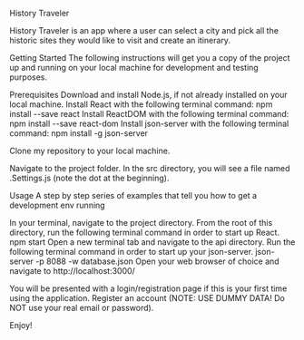 History Traveler

History Traveler is an app where a user can select a city and pick all the historic sites they would like to visit and create an itinerary.

Getting Started
The following instructions will get you a copy of the project up and running on your local machine for development and testing purposes.

Prerequisites
Download and install Node.js, if not already installed on your local machine.
Install React with the following terminal command:
npm install --save react
Install ReactDOM with the following terminal command:
npm install --save react-dom
Install json-server with the following terminal command:
npm install -g json-server

Clone my repository to your local machine.

Navigate to the project folder. In the src directory, you will see a file named .Settings.js (note the dot at the beginning).

Usage
A step by step series of examples that tell you how to get a development env running

In your terminal, navigate to the project directory.
From the root of this directory, run the following terminal command in order to start up React.
npm start
Open a new terminal tab and navigate to the api directory.
Run the following terminal command in order to start up your json-server.
json-server -p 8088 -w database.json
Open your web browser of choice and navigate to http://localhost:3000/

You will be presented with a login/registration page if this is your first time using the application. Register an account (NOTE: USE DUMMY DATA! Do NOT use your real email or password).

Enjoy!